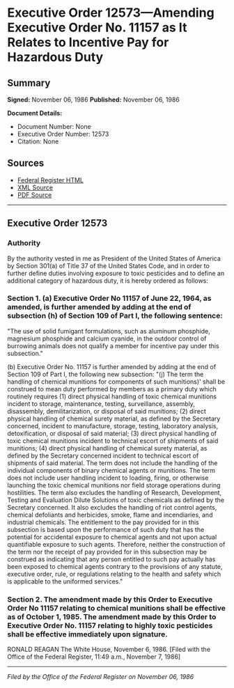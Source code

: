 # Executive Order 12573—Amending Executive Order No. 11157 as It Relates to Incentive Pay for Hazardous Duty

## Summary

**Signed:** November 06, 1986
**Published:** November 06, 1986

**Document Details:**
- Document Number: None
- Executive Order Number: 12573
- Citation: None

## Sources
- [Federal Register HTML](https://www.presidency.ucsb.edu/documents/executive-order-12573-amending-executive-order-no-11157-it-relates-incentive-pay-for)
- [XML Source](None)
- [PDF Source](None)

---

## Executive Order 12573

### Authority

By the authority vested in me as President of the United States of America by Section 301(a) of Title 37 of the United States Code, and in order to further define duties involving exposure to toxic pesticides and to define an additional category of hazardous duty, it is hereby ordered as follows:
### Section 1. (a) Executive Order No 11157 of June 22, 1964, as amended, is further amended by adding at the end of subsection (h) of Section 109 of Part I, the following sentence:

"The use of solid fumigant formulations, such as aluminum phosphide, magnesium phosphide and calcium cyanide, in the outdoor control of burrowing animals does not qualify a member for incentive pay under this subsection."

(b) Executive Order No. 11157 is further amended by adding at the end of Section 109 of Part I, the following new subsection:
"(j) The term the handling of chemical munitions for components of such munitions)' shall be construed to mean duty performed by members as a primary duty which routinely requires (1) direct physical handling of toxic chemical munitions incident to storage, maintenance, testing, surveillance, assembly, disassembly, demilitarization, or disposal of said munitions; (2) direct physical handling of chemical surety material, as defined by the Secretary concerned, incident to manufacture, storage, testing, laboratory analysis, detoxification, or disposal of said material; (3) direct physical handling of toxic chemical munitions incident to technical escort of shipments of said munitions; (4) direct physical handling of chemical surety material, as defined by the Secretary concerned incident to technical escort of shipments of said material. The term does not include the handling of the individual components of binary chemical agents or munitions. The term does not include user handling incident to loading, firing, or otherwise launching the toxic chemical munitions nor field storage operations during hostilities. The term also excludes the handling of Research, Development, Testing and Evaluation Dilute Solutions of toxic chemicals as defined by the Secretary concerned. It also excludes the handling of riot control agents, chemical defoliants and herbicides, smoke, flame and incendiaries, and industrial chemicals. The entitlement to the pay provided for in this subsection is based upon the performance of such duty that has the potential for accidental exposure to chemical agents and not upon actual quantifiable exposure to such agents. Therefore, neither the construction of the term nor the receipt of pay provided for in this subsection may be construed as indicating that any person entitled to such pay actually has been exposed to chemical agents contrary to the provisions of any statute, executive order, rule, or regulations relating to the health and safety which is applicable to the uniformed services."
### Section 2. The amendment made by this Order to Executive Order No 11157 relating to chemical munitions shall be effective as of October 1, 1985. The amendment made by this Order to Executive Order No. 11157 relating to highly toxic pesticides shall be effective immediately upon signature.

RONALD REAGAN
The White House,
November 6, 1986.
[Filed with the Office of the Federal Register, 11:49 a.m., November 7, 1986]

---

*Filed by the Office of the Federal Register on November 06, 1986*
